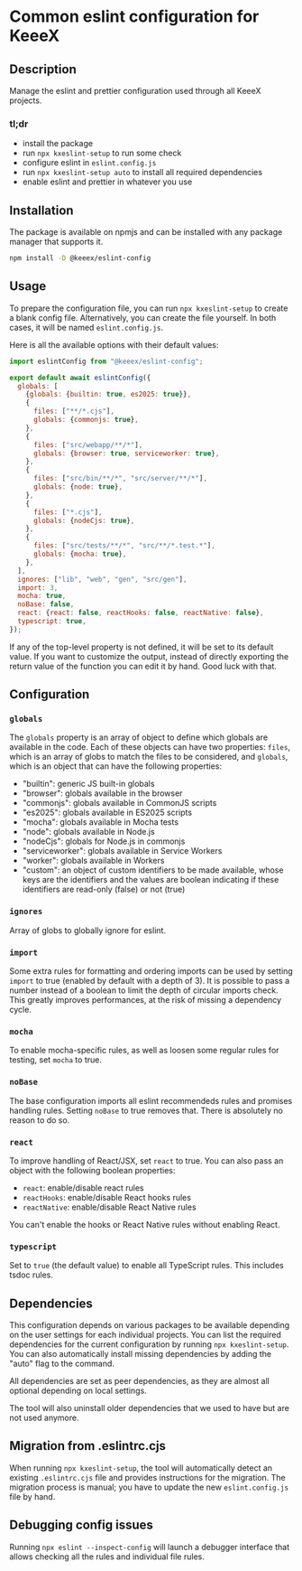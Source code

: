 # Common eslint configuration for KeeeX

## Description
Manage the eslint and prettier configuration used through all KeeeX projects.

### tl;dr

- install the package
- run `npx kxeslint-setup` to run some check
- configure eslint in `eslint.config.js`
- run `npx kxeslint-setup auto` to install all required dependencies
- enable eslint and prettier in whatever you use

## Installation
The package is available on npmjs and can be installed with any package manager that supports it.

```bash
npm install -D @keeex/eslint-config
```

## Usage
To prepare the configuration file, you can run `npx kxeslint-setup` to create a blank config file.
Alternatively, you can create the file yourself.
In both cases, it will be named `eslint.config.js`.

Here is all the available options with their default values:

```JavaScript
import eslintConfig from "@keeex/eslint-config";

export default await eslintConfig({
  globals: [
    {globals: {builtin: true, es2025: true}},
    {
      files: ["**/*.cjs"],
      globals: {commonjs: true},
    },
    {
      files: ["src/webapp/**/*"],
      globals: {browser: true, serviceworker: true},
    },
    {
      files: ["src/bin/**/*", "src/server/**/*"],
      globals: {node: true},
    },
    {
      files: ["*.cjs"],
      globals: {nodeCjs: true},
    },
    {
      files: ["src/tests/**/*", "src/**/*.test.*"],
      globals: {mocha: true},
    },
  ],
  ignores: ["lib", "web", "gen", "src/gen"],
  import: 3,
  mocha: true,
  noBase: false,
  react: {react: false, reactHooks: false, reactNative: false},
  typescript: true,
});
```

If any of the top-level property is not defined, it will be set to its default value.
If you want to customize the output, instead of directly exporting the return value of the function
you can edit it by hand.
Good luck with that.

## Configuration

### `globals`
The `globals` property is an array of object to define which globals are available in the code.
Each of these objects can have two properties: `files`, which is an array of globs to match the files to
be considered, and `globals`, which is an object that can have the following properties:

- "builtin": generic JS built-in globals
- "browser": globals available in the browser
- "commonjs": globals available in CommonJS scripts
- "es2025": globals available in ES2025 scripts
- "mocha": globals available in Mocha tests
- "node": globals available in Node.js
- "nodeCjs": globals for Node.js in commonjs
- "serviceworker": globals available in Service Workers
- "worker": globals available in Workers
- "custom": an object of custom identifiers to be made available, whose keys are the identifiers and
  the values are boolean indicating if these identifiers are read-only (false) or not (true)

### `ignores`
Array of globs to globally ignore for eslint.

### `import`
Some extra rules for formatting and ordering imports can be used by setting
`import` to true (enabled by default with a depth of 3).
It is possible to pass a number instead of a boolean to limit the depth of circular imports check.
This greatly improves performances, at the risk of missing a dependency cycle.

### `mocha`
To enable mocha-specific rules, as well as loosen some regular rules for
testing, set `mocha` to true.

### `noBase`
The base configuration imports all eslint recommendeds rules and promises handling rules.
Setting `noBase` to true removes that.
There is absolutely no reason to do so.

### `react`
To improve handling of React/JSX, set `react` to true.
You can also pass an object with the following boolean properties:

- `react`: enable/disable react rules
- `reactHooks`: enable/disable React hooks rules
- `reactNative`: enable/disable React Native rules

You can't enable the hooks or React Native rules without enabling React.

### `typescript`
Set to `true` (the default value) to enable all TypeScript rules.
This includes tsdoc rules.

## Dependencies
This configuration depends on various packages to be available depending on the user settings for
each individual projects.
You can list the required dependencies for the current configuration by running
`npx kxeslint-setup`.
You can also automatically install missing dependencies by adding the "auto" flag to the command.

All dependencies are set as peer dependencies, as they are almost all optional depending on local
settings.

The tool will also uninstall older dependencies that we used to have but are not used anymore.

## Migration from .eslintrc.cjs
When running `npx kxeslint-setup`, the tool will automatically detect an existing `.eslintrc.cjs`
file and provides instructions for the migration.
The migration process is manual; you have to update the new `eslint.config.js` file by hand.

## Debugging config issues
Running `npx eslint --inspect-config` will launch a debugger interface that allows checking all the
rules and individual file rules.
